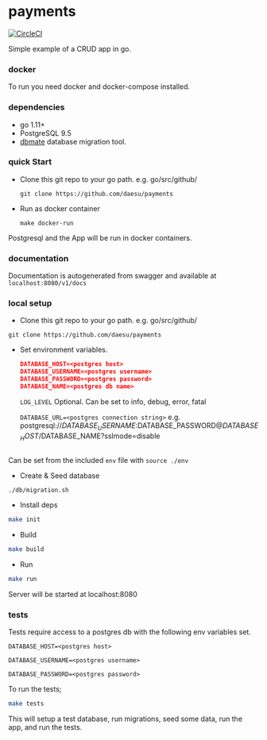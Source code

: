 # payments

[![CircleCI](https://circleci.com/gh/daesu/payments.svg?style=svg)](https://circleci.com/gh/daesu/payments)

Simple example of a CRUD app in go.

### docker

To run you need docker and docker-compose installed.

### dependencies

- go 1.11+
- PostgreSQL 9.5
- [dbmate](https://github.com/amacneil/dbmate)
  database migration tool.

### quick Start

- Clone this git repo to your go path. e.g. go/src/github/

  `git clone https://github.com/daesu/payments`

- Run as docker container

  `make docker-run`

Postgresql and the App will be run in docker containers.

### documentation

Documentation is autogenerated from swagger and available at `localhost:8080/v1/docs`

### local setup

- Clone this git repo to your go path. e.g. go/src/github/

`git clone https://github.com/daesu/payments`

- Set environment variables.

  ```json
  DATABASE_HOST=<postgres host>
  DATABASE_USERNAME=<postgres username>
  DATABASE_PASSWORD=<postgres password>
  DATABASE_NAME=<postgres db name>
  ```

  `LOG_LEVEL`
  Optional. Can be set to info, debug, error, fatal

  `DATABASE_URL=<postgres connection string>`
  e.g. postgresql://$DATABASE_USERNAME:$DATABASE_PASSWORD@$DATABASE_HOST/$DATABASE_NAME?sslmode=disable

  ```

  ```

Can be set from the included `env` file with `source ./env`

- Create & Seed database

```bash
./db/migration.sh
```

- Install deps

```bash
make init
```

- Build

```bash
make build
```

- Run

```bash
make run
```

Server will be started at localhost:8080

### tests

Tests require access to a postgres db with the following env variables set.

`DATABASE_HOST=<postgres host>`

`DATABASE_USERNAME=<postgres username>`

`DATABASE_PASSWORD=<postgres password>`

To run the tests;

```bash
make tests
```

This will setup a test database, run migrations, seed some data, run the app, and run the tests.
